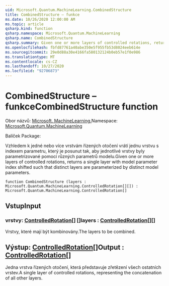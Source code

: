 ```yaml
---
uid: Microsoft.Quantum.MachineLearning.CombinedStructure
title: CombinedStructure – funkce
ms.date: 10/26/2020 12:00:00 AM
ms.topic: article
qsharp.kind: function
qsharp.namespace: Microsoft.Quantum.MachineLearning
qsharp.name: CombinedStructure
qsharp.summary: Given one or more layers of controlled rotations, returns a single layer with model parameter index shifted such that distinct layers are parameterized by distinct model parameters.
ms.openlocfilehash: fbfd87761a40abe350e5f955fb53d8024eeb614e
ms.sourcegitcommit: 29e0d88a30e4166fa580132124b0eb57e1f0e986
ms.translationtype: MT
ms.contentlocale: cs-CZ
ms.lasthandoff: 10/27/2020
ms.locfileid: "92706873"
---
```

# <a name="combinedstructure-function"></a><span data-ttu-id="4722e-102">CombinedStructure – funkce</span><span class="sxs-lookup"><span data-stu-id="4722e-102">CombinedStructure function</span></span>

<span data-ttu-id="4722e-103">Obor názvů: [Microsoft. MachineLearning.](xref:Microsoft.Quantum.MachineLearning)</span><span class="sxs-lookup"><span data-stu-id="4722e-103">Namespace: [Microsoft.Quantum.MachineLearning](xref:Microsoft.Quantum.MachineLearning)</span></span>

<span data-ttu-id="4722e-104">Balíček [](https://nuget.org/packages/)</span><span class="sxs-lookup"><span data-stu-id="4722e-104">Package: [](https://nuget.org/packages/)</span></span>


<span data-ttu-id="4722e-105">Vzhledem k jedné nebo více vrstvám řízených otočení vrátí jednu vrstvu s indexem parametru, který je posunut tak, aby jednotlivé vrstvy byly parametrizované pomocí různých parametrů modelu.</span><span class="sxs-lookup"><span data-stu-id="4722e-105">Given one or more layers of controlled rotations, returns a single layer with model parameter index shifted such that distinct layers are parameterized by distinct model parameters.</span></span>

```qsharp
function CombinedStructure (layers : Microsoft.Quantum.MachineLearning.ControlledRotation[][]) : Microsoft.Quantum.MachineLearning.ControlledRotation[]
```


## <a name="input"></a><span data-ttu-id="4722e-106">Vstup</span><span class="sxs-lookup"><span data-stu-id="4722e-106">Input</span></span>

### <a name="layers--controlledrotation"></a><span data-ttu-id="4722e-107">vrstvy: [ControlledRotation](xref:Microsoft.Quantum.MachineLearning.ControlledRotation)[] []</span><span class="sxs-lookup"><span data-stu-id="4722e-107">layers : [ControlledRotation](xref:Microsoft.Quantum.MachineLearning.ControlledRotation)[][]</span></span>

<span data-ttu-id="4722e-108">Vrstvy, které mají být kombinovány.</span><span class="sxs-lookup"><span data-stu-id="4722e-108">The layers to be combined.</span></span>



## <a name="output--controlledrotation"></a><span data-ttu-id="4722e-109">Výstup: [ControlledRotation](xref:Microsoft.Quantum.MachineLearning.ControlledRotation)[]</span><span class="sxs-lookup"><span data-stu-id="4722e-109">Output : [ControlledRotation](xref:Microsoft.Quantum.MachineLearning.ControlledRotation)[]</span></span>

<span data-ttu-id="4722e-110">Jedna vrstva řízených otočení, která představuje zřetězení všech ostatních vrstev.</span><span class="sxs-lookup"><span data-stu-id="4722e-110">A single layer of controlled rotations, representing the concatenation of all other layers.</span></span>